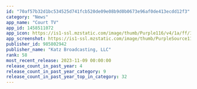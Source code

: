 ```yaml
---
id: "70af57b32d1bc534525d741fcb520de09e08b9d0b0673e96af0de413ecdd12f3"
category: "News"
app_name: "Court TV"
app_id: 1458511072
app_icon: https://is1-ssl.mzstatic.com/image/thumb/Purple116/v4/1a/ff/1f/1aff1f28-157e-fda8-0b34-70e4780d1243/AppIcon-0-1x_U007emarketing-0-7-0-85-220-0.png/1024x1024bb.png
app_screenshot: https://is1-ssl.mzstatic.com/image/thumb/PurpleSource112/v4/62/64/7b/62647bbc-7166-4870-bf62-575ec6f197eb/b83211f5-b46f-4577-96df-231c4829816a_Apple_iPhone_11_Pro_Max_Screenshot_0.png/1242x2688bb.png
publisher_id: 985802942
publisher_name: "Katz Broadcasting, LLC"
rank: 58
most_recent_release: 2023-11-09 00:00:00
release_count_in_past_year: 4
release_count_in_past_year_category: 9
release_count_in_past_year_top_in_category: 32
---
```

